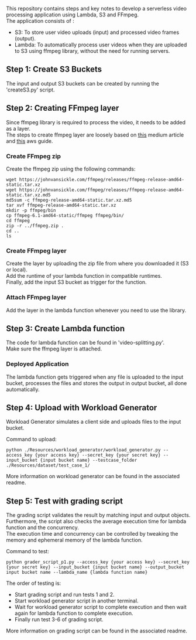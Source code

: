 This repository contains steps and key notes to develop a serverless video processing application using Lambda, S3 and FFmpeg. <br>
The application consists of :<br>
* S3: To store user video uploads (input) and processed video frames (output).
* Lambda: To automatically process user videos when they are uploaded to S3 using ffmpeg library, without the need for running servers.

## Step 1: Create S3 Buckets
The input and output S3 buckets can be created by running the 'createS3.py' script. </br>

## Step 2: Creating FFmpeg layer
Since ffmpeg library is required to process the video, it needs to be added as a layer.<br>
The steps to create ffmpeg layer are loosely based on [this](https://virkud-sarvesh.medium.com/building-ffmpeg-layer-for-a-lambda-function-a206f36d3edc) medium article and [this](https://aws.amazon.com/blogs/media/processing-user-generated-content-using-aws-lambda-and-ffmpeg/) aws guide. <br>

### Create FFmpeg zip
Create the ffmpeg zip using the following commands:
```
wget https://johnvansickle.com/ffmpeg/releases/ffmpeg-release-amd64-static.tar.xz
wget https://johnvansickle.com/ffmpeg/releases/ffmpeg-release-amd64-static.tar.xz.md5
md5sum -c ffmpeg-release-amd64-static.tar.xz.md5
tar xvf ffmpeg-release-amd64-static.tar.xz
mkdir -p ffmpeg/bin
cp ffmpeg-6.1-amd64-static/ffmpeg ffmpeg/bin/
cd ffmpeg
zip -r ../ffmpeg.zip .
cd ..
ls
```
### Create FFmpeg layer
Create the layer by uploading the zip file from where you downloaded it (S3 or local). <br>
Add the runtime of your lambda function in compatible runtimes. <br>
Finally, add the input S3 bucket as trigger for the function.<br>

### Attach FFmpeg layer
Add the layer in the lambda function whenever you need to use the library.<br>

## Step 3: Create Lambda function
The code for lambda function can be found in 'video-splitting.py'. </br>
Make sure the ffmpeg layer is attached. <br>

### Deployed Application
The lambda function gets triggered when any file is uploaded to the input bucket, processes the files and stores the output in output bucket, all done automatically. <br>


## Step 4: Upload with Workload Generator
Workload Generator simulates a client side and uploads files to the input bucket.</br>

Command to upload:
```
python ./Resources/workload_generator/workload_generator.py --access_key {your access key} --secret_key {your secret key} --input_bucket {input bucket name} --testcase_folder ./Resources/dataset/test_case_1/
```
More information on workload generator can be found in the associated readme.

## Step 5: Test with grading script
The grading script validates the result by matching input and output objects. Furthermore, the script also checks the average execution time for lambda function and the concurrency. <br>
The execution time and concurrency can be controlled by tweaking the memory and ephemeral memory of the lambda function. <br>

Command to test:
```
python grader_script_p1.py --access_key {your access key} --secret_key {your secret key} --input_bucket {input bucket name} --output_bucket input bucket name --lambda_name {lambda function name}
```
The order of testing is:
* Start grading script and run tests 1 and 2.
* Start workload generator script in another terminal.
* Wait for workload generator script to complete execution and then wait again for lambda function to complete execution.
* Finally run test 3-6 of grading script.

More information on grading script can be found in the associated readme.